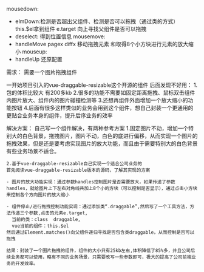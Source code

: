 mousedown:
  - elmDown:检测是否超出父组件、检测是否可以拖拽（通过类的方式）
      this.$el拿到组件  e.target 向上寻找父组件是否可以拖拽
  - deselect: 得到位置信息
mousemove:
  - handleMove   pagex diffx 移动拖拽元素  和取得8个小方块进行元素的放大缩小
mouseup:
  - handleUp  还原配置

需求：
  需要一个图片拖拽组件

  一开始项目引入的vue-draggable-resizable这个开源的组件
  后面发现不好用：
    1.包的体积比较大 有200多kb
    2.很多的功能不需要如固定距离拖拽、鼠标双击组件内图片放大、组件内的图片碰撞检测等
    3.还想再组件外面增加一个放大缩小的功能按钮
    4.后面有很多这样类似的业务会用到这个组件，想自己封装一个更通用的更贴合业务本身的组件，提升后序业务的效率
  

  解决方案：
    自己写一个组件解决，有两种参考方案
    1.固定图片不动，增加一个特别大的白色背景，拖拽图片，图片不动，白色的底进行偏移，从而实现一个图片的拖拽效果，但是还是要考虑实现图片的放大功能，而且由于需要特别大的白色背景有些业务场景不适合。

    2.基于vue-draggable-resizable自己实现一个适合公司业务的
    首先阅读vue-draggable-resizable版本的源码，了解其实现的方案

    - 图片的放大功能实现：通过参数handles控制图片是否需要放大，如果传递了参数handles，就给图片上下左右对角线共加上8个小的方块（可以控制是否显示），通过点击小方块来控制各个方向图片的放大缩小 

    - 组件停止/进行拖拽控制功能实现：通过添加类“.draggable”,然后写了一个工具方法，方法传递三个参数,点击的元素e.target,
      当前的类：class  draggable,
      vue当前的组件：this.$el
    然后通过Element.matches()向父组件递归寻找是否包含类draggable，从而控制是否可以拖拽

    结果：封装了一个图片拖拽的组件，组件的大小只有25kb左右,体积降低了85%多，并且公司后续业务都可以使用，略有不同的业务场景，只需要改写一些参数即可，极大的提高了公司前端业务的开发效率。